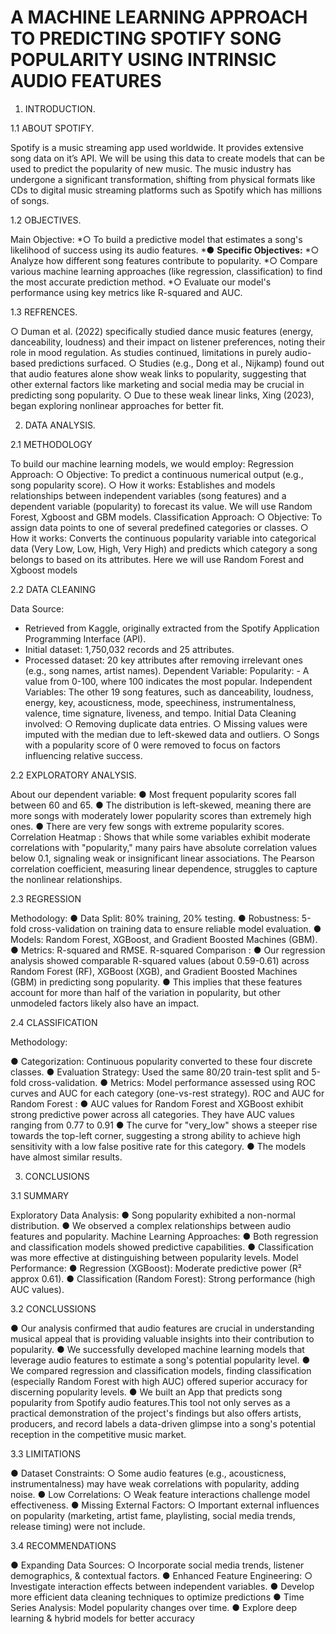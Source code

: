 # A MACHINE LEARNING APPROACH TO PREDICTING SPOTIFY SONG POPULARITY USING INTRINSIC AUDIO FEATURES

1.	INTRODUCTION.

1.1	ABOUT SPOTIFY.

Spotify is a music streaming app used worldwide. It provides extensive song data on it’s API. We will be using this data to create models that can be used to predict the popularity of new music.
The music industry has undergone a significant transformation, shifting from physical formats like CDs to digital music streaming platforms such as Spotify which has millions of songs.

1.2	OBJECTIVES.

Main Objective:
*○ To build a predictive model that estimates a song's likelihood of success using its audio features.
*● **Specific Objectives:**
*○ Analyze how different song features contribute to popularity.
*○ Compare various machine learning approaches (like regression, classification) to find the most accurate prediction method.
*○ Evaluate our model's performance using key metrics like R-squared and AUC.

1.3	REFRENCES.

○ Duman et al. (2022) specifically studied dance music features (energy, danceability, loudness) and their impact on listener preferences, noting their role in mood regulation.
As studies continued, limitations in purely audio-based predictions surfaced.
○ Studies (e.g., Dong et al., Nijkamp) found out that audio features alone show weak links to popularity, suggesting that other external factors like marketing and social media may be crucial in predicting song popularity.
○ Due to these weak linear links, Xing (2023), began exploring nonlinear approaches for better fit.

2.	DATA ANALYSIS.

2.1 METHODOLOGY

To build our machine learning models, we would employ:
Regression Approach:
○ Objective: To predict a continuous numerical output (e.g., song popularity score).
○ How it works: Establishes and models relationships between independent variables (song features) and a dependent variable (popularity) to forecast its value.
We will use Random Forest, Xgboost and GBM models.
Classification Approach:
○ Objective: To assign data points to one of several predefined categories or classes.
○ How it works: Converts the continuous popularity variable into categorical data (Very Low, Low, High, Very High) and predicts which category a song belongs to based on its attributes.
Here we will use Random Forest and Xgboost models

2.2 DATA CLEANING

Data Source:
- Retrieved from Kaggle, originally extracted from the Spotify Application Programming Interface (API).
- Initial dataset: 1,750,032 records and 25 attributes.
- Processed dataset: 20 key attributes after removing irrelevant ones
(e.g., song names, artist names).
Dependent Variable:
Popularity: - A value from 0-100, where 100 indicates the most popular.
Independent Variables:
The other 19 song features, such as danceability, loudness, energy, key, acousticness, mode, speechiness, instrumentalness, valence, time signature, liveness, and tempo.
Initial Data Cleaning involved:
○ Removing duplicate data entries.
○ Missing values were imputed with the median due to left-skewed data and outliers.
○ Songs with a popularity score of 0 were removed to focus on factors influencing relative success.

2.2 EXPLORATORY ANALYSIS.

About our dependent variable:
● Most frequent popularity scores fall between 60 and 65.
● The distribution is left-skewed, meaning there are more songs with moderately lower popularity scores than extremely high ones.
● There are very few songs with extreme popularity scores.
Correlation Heatmap :
Shows that while some variables exhibit moderate correlations with "popularity," many pairs have absolute correlation values below 0.1, signaling weak or insignificant linear associations.
The Pearson correlation coefficient, measuring linear dependence, struggles to capture the nonlinear relationships.


2.3 REGRESSION

Methodology:
● Data Split: 80% training, 20% testing.
● Robustness: 5-fold cross-validation on training data to ensure reliable model evaluation.
● Models: Random Forest, XGBoost, and Gradient Boosted Machines (GBM).
● Metrics: R-squared and RMSE.
R-squared Comparison :
● Our regression analysis showed comparable R-squared values (about 0.59-0.61) across Random Forest (RF), XGBoost (XGB), and Gradient Boosted Machines (GBM) in predicting song popularity.
● This implies that these features account for more than half of the variation in popularity, but other unmodeled factors likely also have an impact.


2.4 CLASSIFICATION

Methodology:

● Categorization: Continuous popularity converted to these four discrete classes.
● Evaluation Strategy: Used the same 80/20 train-test split and 5-fold cross-validation.
● Metrics: Model performance assessed using ROC curves and AUC for each category (one-vs-rest strategy).
ROC and AUC for Random Forest :
● AUC values for Random Forest and XGBoost exhibit strong predictive power across all categories. They have AUC values ranging from 0.77 to 0.91
● The curve for "very_low" shows a steeper rise towards the top-left corner, suggesting a strong ability to achieve high sensitivity with a low false positive rate for this category.
● The models have almost similar results.


3.	CONCLUSIONS

3.1 SUMMARY

Exploratory Data Analysis:
● Song popularity exhibited a non-normal distribution.
● We observed a complex relationships between audio features and popularity.
Machine Learning Approaches:
● Both regression and classification models showed predictive capabilities.
● Classification was more effective at distinguishing between popularity levels.
Model Performance:
● Regression (XGBoost): Moderate predictive power (R² approx 0.61).
● Classification (Random Forest): Strong performance (high AUC values).

3.2 CONCLUSSIONS

● Our analysis confirmed that audio features are crucial in understanding musical appeal that is providing valuable insights into their contribution to popularity.
● We successfully developed machine learning models that leverage audio features to estimate a song's potential popularity level.
● We compared regression and classification models, finding classification (especially Random Forest with high AUC) offered superior accuracy for discerning popularity levels.
● We built an App that predicts song popularity from Spotify audio features.This tool not only serves as a practical demonstration of the project's findings but also offers artists, producers, and record labels a data-driven glimpse into a song's potential reception in the competitive music market.

3.3 LIMITATIONS

● Dataset Constraints:
○ Some audio features (e.g., acousticness, instrumentalness) may have weak correlations with popularity, adding noise.
● Low Correlations:
○ Weak feature interactions challenge model effectiveness.
● Missing External Factors:
○ Important external influences on popularity (marketing, artist fame, playlisting, social media trends, release timing) were not include.

 3.4 RECOMMENDATIONS

● Expanding Data Sources:
○ Incorporate social media trends, listener demographics, & contextual factors.
● Enhanced Feature Engineering:
○ Investigate interaction effects between independent variables.
● Develop more efficient data cleaning techniques to optimize predictions
● Time Series Analysis: Model popularity changes over time.
● Explore deep learning & hybrid models for better accuracy

